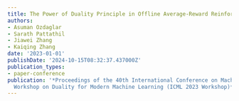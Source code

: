 ```yaml
---
title: The Power of Duality Principle in Offline Average-Reward Reinforcement Learning
authors:
- Asuman Ozdaglar
- Sarath Pattathil
- Jiawei Zhang
- Kaiqing Zhang
date: '2023-01-01'
publishDate: '2024-10-15T08:32:37.437000Z'
publication_types:
- paper-conference
publication: '*Proceedings of the 40th International Conference on Machine Learning
  Workshop on Duality for Modern Machine Learning (ICML 2023 Workshop)*'
---
```

